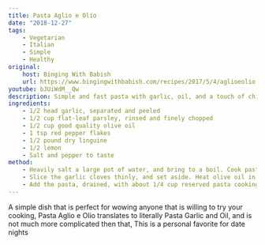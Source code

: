 ```yaml
---
title: Pasta Aglio e Olio
date: "2018-12-27"
tags: 
    - Vegetarian
    - Italian
    - Simple
    - Healthy
original: 
    host: Binging With Babish
    url: https://www.bingingwithbabish.com/recipes/2017/5/4/aglioeolio
youtube: bJUiWdM__Qw
description: Simple and fast pasta with garlic, oil, and a touch of chili
ingredients:
    - 1/2 head garlic, separated and peeled
    - 1/2 cup flat-leaf parsley, rinsed and finely chopped
    - 1/2 cup good quality olive oil
    - 1 tsp red pepper flakes
    - 1/2 pound dry linguine
    - 1/2 lemon
    - Salt and pepper to taste
method:
    - Heavily salt a large pot of water, and bring to a boil. Cook pasta until slightly underdone while completing the steps below.
    - Slice the garlic cloves thinly, and set aside. Heat olive oil in a large sauté pan over medium heat until barely shimmering. Add sliced garlic, stirring constantly, until softened and turning golden on the edges. Add the red pepper flakes and lower the heat to medium-low.
    - Add the pasta, drained, with about 1/4 cup reserved pasta cooking water. Squeeze lemon juice over top, and mix into the pasta with the fresh parsley. If sauce is too watery, continue to cook for 1-3 minutes, until pasta has absorbed more liquid. Season with salt and pepper, and serve.
---
```


A simple dish that is perfect for wowing anyone that is willing to try your cooking, Pasta Aglio e Olio translates to literally Pasta Garlic and Oil, and is not much more complicated then that, This is a personal favorite for date nights

